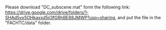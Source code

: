 Please download "DC_subscene.mat" form the following link:
<https://drive.google.com/drive/folders/1-SHAd5vx5OHkaxsd5ji3fGRhBE88JMWP?usp=sharing>, 
and put the file in the "FACHTC/data" folder.
